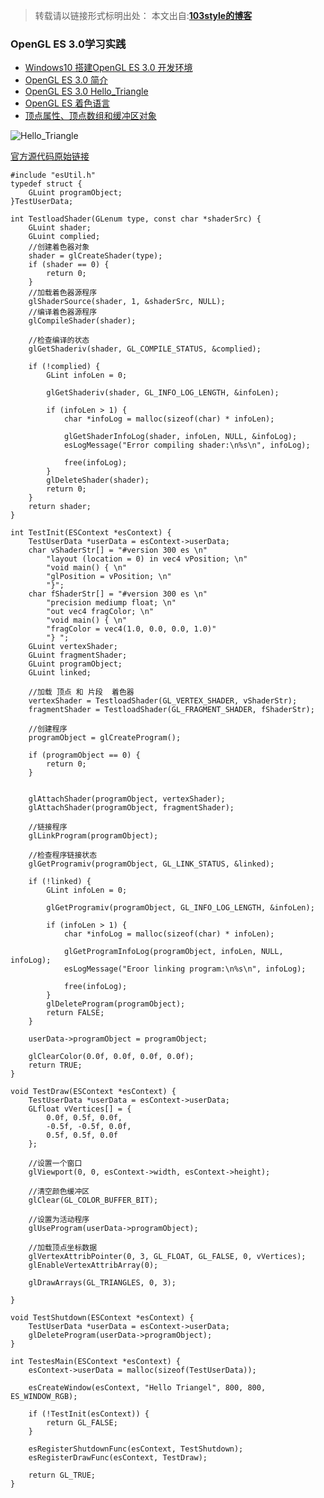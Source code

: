>转载请以链接形式标明出处： 
本文出自:[**103style的博客**](http://blog.csdn.net/lxk_1993) 

### OpenGL ES 3.0学习实践
* [Windows10 搭建OpenGL ES 3.0 开发环境](https://blog.csdn.net/lxk_1993/article/details/88921872)
* [OpenGL ES 3.0 简介](https://blog.csdn.net/lxk_1993/article/details/88927836)
* [OpenGL ES 3.0  Hello_Triangle](https://blog.csdn.net/lxk_1993/article/details/88982974)
* [OpenGL ES 着色语言](https://blog.csdn.net/lxk_1993/article/details/89046177)
* [顶点属性、顶点数组和缓冲区对象](https://blog.csdn.net/lxk_1993/article/details/89065284)

![Hello_Triangle](http://upload-images.jianshu.io/upload_images/1709375-43328d8d31cab09f?imageMogr2/auto-orient/strip%7CimageView2/2/w/1240)


[官方源代码原始链接](https://github.com/danginsburg/opengles3-book/blob/master/Chapter_2/Hello_Triangle/Hello_Triangle.c)
```
#include "esUtil.h"
typedef struct {
	GLuint programObject;
}TestUserData;

int TestloadShader(GLenum type, const char *shaderSrc) {
	GLuint shader;
	GLuint complied;
	//创建着色器对象
	shader = glCreateShader(type);
	if (shader == 0) {
	    return 0;
	}
	//加载着色器源程序
	glShaderSource(shader, 1, &shaderSrc, NULL);
	//编译着色器源程序
	glCompileShader(shader);

	//检查编译的状态
	glGetShaderiv(shader, GL_COMPILE_STATUS, &complied);

	if (!complied) {
		GLint infoLen = 0;

		glGetShaderiv(shader, GL_INFO_LOG_LENGTH, &infoLen);

		if (infoLen > 1) {
			char *infoLog = malloc(sizeof(char) * infoLen);

			glGetShaderInfoLog(shader, infoLen, NULL, &infoLog);
			esLogMessage("Error compiling shader:\n%s\n", infoLog);

			free(infoLog);
		}
		glDeleteShader(shader);
		return 0;
	}
	return shader;
}

int TestInit(ESContext *esContext) {
	TestUserData *userData = esContext->userData;
	char vShaderStr[] = "#version 300 es \n"
		"layout (location = 0) in vec4 vPosition; \n"
		"void main() { \n"
		"glPosition = vPosition; \n"
		"}";
	char fShaderStr[] = "#version 300 es \n"
		"precision mediump float; \n"
		"out vec4 fragColor; \n"
		"void main() { \n"
		"fragColor = vec4(1.0, 0.0, 0.0, 1.0)"
		"} ";
	GLuint vertexShader;
	GLuint fragmentShader;
	GLuint programObject;
	GLuint linked;

	//加载 顶点 和 片段  着色器
	vertexShader = TestloadShader(GL_VERTEX_SHADER, vShaderStr);
	fragmentShader = TestloadShader(GL_FRAGMENT_SHADER, fShaderStr);

	//创建程序
	programObject = glCreateProgram();

	if (programObject == 0) {
		return 0;
	}


	glAttachShader(programObject, vertexShader);
	glAttachShader(programObject, fragmentShader);

	//链接程序
	glLinkProgram(programObject);
	
	//检查程序链接状态
	glGetProgramiv(programObject, GL_LINK_STATUS, &linked);

	if (!linked) {
		GLint infoLen = 0;

		glGetProgramiv(programObject, GL_INFO_LOG_LENGTH, &infoLen);

		if (infoLen > 1) {
			char *infoLog = malloc(sizeof(char) * infoLen);

			glGetProgramInfoLog(programObject, infoLen, NULL, infoLog);
			esLogMessage("Eroor linking program:\n%s\n", infoLog);

			free(infoLog);
		}
		glDeleteProgram(programObject);
		return FALSE;
	}

	userData->programObject = programObject;

	glClearColor(0.0f, 0.0f, 0.0f, 0.0f);
	return TRUE;
}

void TestDraw(ESContext *esContext) {
	TestUserData *userData = esContext->userData;
	GLfloat vVertices[] = {
		0.0f, 0.5f, 0.0f,
		-0.5f, -0.5f, 0.0f,
		0.5f, 0.5f, 0.0f
	};

	//设置一个窗口
	glViewport(0, 0, esContext->width, esContext->height);

	//清空颜色缓冲区
	glClear(GL_COLOR_BUFFER_BIT);

	//设置为活动程序
	glUseProgram(userData->programObject);

	//加载顶点坐标数据
	glVertexAttribPointer(0, 3, GL_FLOAT, GL_FALSE, 0, vVertices);
	glEnableVertexAttribArray(0);

	glDrawArrays(GL_TRIANGLES, 0, 3);

}

void TestShutdown(ESContext *esContext) {
	TestUserData *userData = esContext->userData;
	glDeleteProgram(userData->programObject);
}

int TestesMain(ESContext *esContext) {
	esContext->userData = malloc(sizeof(TestUserData));

	esCreateWindow(esContext, "Hello Triangel", 800, 800, ES_WINDOW_RGB);

	if (!TestInit(esContext)) {
		return GL_FALSE;
	}

	esRegisterShutdownFunc(esContext, TestShutdown);
	esRegisterDrawFunc(esContext, TestDraw);

	return GL_TRUE;
}
```
